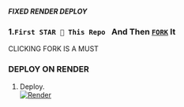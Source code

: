 ***FIXED RENDER DEPLOY***

### 1.`First STAR 🌟 This Repo ` And Then [`FORK`](https://github.com/Toxic1239/RIASGREMORYBOT/fork) It

</p> CLICKING FORK IS A MUST </p>

### DEPLOY ON RENDER 
1. Deploy.
    <br>
    <a href='https://dashboard.render.com/web/new' target="_blank"><img alt='Render' src='https://img.shields.io/badge/-Deploy-grey?style=for-the-badge&logo=railway&logoColor=white'/></a>

